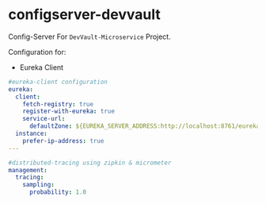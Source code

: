 # configserver-devvault
Config-Server For `DevVault-Microservice` Project.

Configuration for:
- Eureka Client

```yaml
#eureka-client configuration
eureka:
  client:
    fetch-registry: true
    register-with-eureka: true
    service-url:
      defaultZone: ${EUREKA_SERVER_ADDRESS:http://localhost:8761/eureka}
  instance:
    prefer-ip-address: true
---

#distributed-tracing using zipkin & micrometer
management:
  tracing:
    sampling:
      probability: 1.0
```
